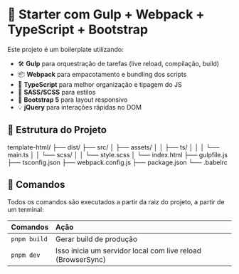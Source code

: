 # 🚀 Starter com Gulp + Webpack + TypeScript + Bootstrap

Este projeto é um boilerplate utilizando:

- 🛠️ **Gulp** para orquestração de tarefas (live reload, compilação, build)
- 📦 **Webpack** para empacotamento e bundling dos scripts
- 🧠 **TypeScript** para melhor organização e tipagem do JS
- 💅 **SASS/SCSS** para estilos
- 🎯 **Bootstrap 5** para layout responsivo
- 💡 **jQuery** para interações rápidas no DOM

## 📁 Estrutura do Projeto
template-html/
├── dist/
├── src/
│   ├── assets/
│   │   ├── ts/
│   │   │   └── main.ts
│   │   └── scss/
│   │       └── style.scss
│   └── index.html
├── gulpfile.js
├── tsconfig.json
├── webpack.config.js
├── package.json
└── .babelrc

## 🧞 Comandos

Todos os comandos são executados a partir da raiz do projeto, a partir de um terminal:

| Comandos                                                  | Ação                                                              |
| :---------------------------------------------------------| :---------------------------------------------------------------- |
| `pnpm build`                                              | Gerar build de produção                                           |
| `pnpm dev`                                                | Isso inicia um servidor local com live reload (BrowserSync)       |
